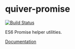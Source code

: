 quiver-promise
==============

[![Build Status](https://travis-ci.org/quiverjs/quiver-promise.svg)](https://travis-ci.org/quiverjs/quiver-promise)

ES6 Promise helper utilities.

[Documentation](https://github.com/quiverjs/quiverjs/wiki/Promises)
